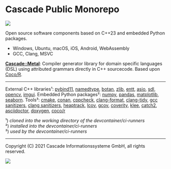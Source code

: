 # Cascade Public Monorepo

![](https://github.com/cascade-gmbh/cascade-public/actions/workflows/ci.yml/badge.svg)

Open source software components based on C++23 and embedded Python packages.

- Windows, Ubuntu, macOS, iOS, Android, WebAssembly 
- GCC, Clang, MSVC

[**Cascade::Metal**](components/metal): Compiler generator library for domain specific languages (DSL) using attributed grammars directly in C++ sourcecode. Based upon [Coco/R](https://github.com/mingodad/CocoR-CPP).

---

External C++ libraries¹:
  [pybind11](https://github.com/pybind/pybind11),
  [namedtype](https://github.com/joboccara/NamedType),
  [botan](https://github.com/randombit/botan),
  [zlib](https://github.com/madler/zlib),
  [entt](https://github.com/skypjack/entt),
  [asio](https://github.com/chriskohlhoff/asio),
  [sdl](https://github.com/libsdl-org/SDL),
  [opencv](https://github.com/opencv/opencv),
  [imgui](https://github.com/ocornut/imgui.git).
Embedded Python packages²:
  [numpy](https://github.com/numpy/numpy),
  [pandas](https://github.com/pandas-dev/pandas),
  [matplotlib](https://github.com/matplotlib/matplotlib),
  [seaborn](https://github.com/mwaskom/seaborn).
Tools³:
  [cmake](),
  [conan](),
  [cppcheck](),
  [clang-format](),
  [clang-tidy](),
  [gcc sanitizers](),
  [clang sanitizers](),
  [heaptrack](),
  [lcov](),
  [gcov](),
  [coverity](),
  [klee](https://github.com/klee/klee),
  [catch2](https://github.com/catchorg/Catch2),
  [asciidoctor](https://github.com/asciidoctor/asciidoctor),
  [doxygen](https://github.com/doxygen/doxygen),
  [coco/r](https://github.com/mingodad/CocoR-CPP)

¹) *cloned into the working directory of the devcontainer/ci-runners*  
²) *installed into the devcontainer/ci-runners*  
³) *used by the devcontainer/ci-runners*

---

Copyright (C) 2021 Cascade Informationssysteme GmbH, all rights reserved.

![](https://img.shields.io/badge/License-MIT-yellow.svg)
